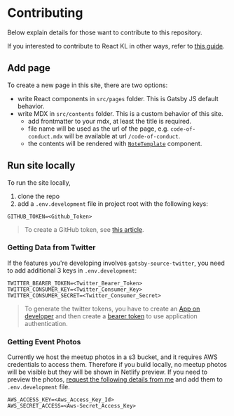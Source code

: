 # Contributing

Below explain details for those want to contribute to this repository.

If you interested to contribute to React KL in other ways, refer to [this guide](https://kl-react.com/contributing).

## Add page

To create a new page in this site, there are two options:

- write React components in `src/pages` folder. This is Gatsby JS default behavior.
- write MDX in `src/contents` folder. This is a custom behavior of this site.
  - add frontmatter to your mdx, at least the title is required.
  - file name will be used as the url of the page, e.g. `code-of-conduct.mdx` will be available at url `/code-of-conduct`.
  - the contents will be rendered with [`NoteTemplate`](src/templates/note-template.js) component.

## Run site locally

To run the site locally,

1. clone the repo
2. add a `.env.development` file in project root with the following keys:

```
GITHUB_TOKEN=<Github_Token>
```

> To create a GitHub token, see [this article][create-github-token].

### Getting Data from Twitter

If the features you're developing involves `gatsby-source-twitter`, you need to add additional 3 keys in `.env.development`:

```
TWITTER_BEARER_TOKEN=<Twitter_Bearer_Token>
TWITTER_CONSUMER_KEY=<Twitter_Consumer_Key>
TWITTER_CONSUMER_SECRET=<Twitter_Consumer_Secret>
```

> To generate the twitter tokens, you have to create an [App on developer][twitter-app] and then create a [bearer token][twitter-bearer-token] to use application authentication.

### Getting Event Photos

Currently we host the meetup photos in a s3 bucket, and it requires AWS credentials to access them. Therefore if you build locally, no meetup photos will be visible but they will be shown in Netlify preview. If you need to preview the photos, [request the following details from me](mailto:malcolm.keeweesiong@gmail.com) and add them to `.env.development` file.

```
AWS_ACCESS_KEY=<Aws_Access_Key_Id>
AWS_SECRET_ACCESS=<Aws-Secret_Access_Key>
```

[create-github-token]: https://help.github.com/en/articles/creating-a-personal-access-token-for-the-command-line
[twitter-app]: https://developer.twitter.com/en/apps
[twitter-bearer-token]: https://developer.twitter.com/en/docs/basics/authentication/guides/bearer-tokens.html
[kl-react-meetup]: https://www.meetup.com/kl-react/
